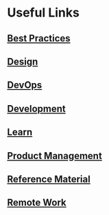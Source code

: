 # Useful Links

## [Best Practices](./best-practices.md)

## [Design](./design.md)

## [DevOps](./devops.md)

## [Development](./development.md)

## [Learn](./learn.md)

## [Product Management](./product-management.md)

## [Reference Material](./reference-material.md)

## [Remote Work](./remote-work.md)
